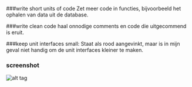
###write short units of code 
Zet meer code in functies, bijvoorbeeld het ophalen van data uit de database. 


###write clean code 
haal onnodige comments en code die uitgecommend is eruit.

###keep unit interfaces small: 
Staat als rood aangevinkt, maar is in mijn geval niet handig om de unit interfaces kleiner te maken. 

### screenshot
![alt tag](https://github.com/fienlute/programmeerproject/blob/master/GOals/doc/bettercode%20screenshot.png)
